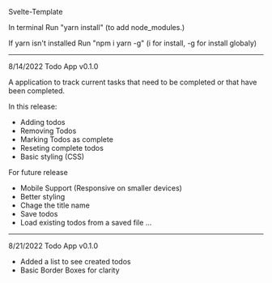 Svelte-Template

In terminal
Run "yarn install" (to add node_modules.)

If yarn isn't installed
Run "npm i yarn -g" (i for install, -g for install globaly)

----------------------------------------------------------------------------
8/14/2022
Todo App v0.1.0

A application to track current tasks that need to be completed or that have been completed.

In this release:

 + Adding todos
 + Removing Todos
 + Marking Todos as complete
 + Reseting complete todos
 + Basic styling (CSS)

 For future release

 - Mobile Support (Responsive on smaller devices)
 - Better styling
 - Chage the title name
 - Save todos
 - Load existing todos from a saved file
 ...
 ---------------------------------------------------------------------------
 8/21/2022
Todo App v0.1.0

+ Added a list to see created todos
+ Basic Border Boxes for clarity
